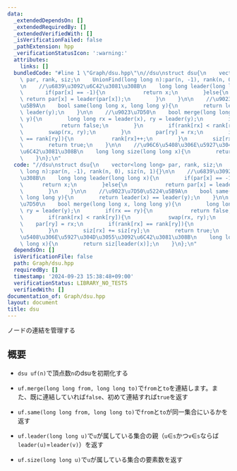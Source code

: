 ```yaml
---
data:
  _extendedDependsOn: []
  _extendedRequiredBy: []
  _extendedVerifiedWith: []
  _isVerificationFailed: false
  _pathExtension: hpp
  _verificationStatusIcon: ':warning:'
  attributes:
    links: []
  bundledCode: "#line 1 \"Graph/dsu.hpp\"\n//dsu\nstruct dsu{\n    vector<long long>\
    \ par, rank, siz;\n    UnionFind(long long n):par(n, -1), rank(n, 0), siz(n, 1){}\n\
    \n    //\u6839\u3092\u6C42\u3081\u308B\n    long long leader(long long x){\n \
    \       if(par[x] == -1){\n            return x;\n        }else{\n           \
    \ return par[x] = leader(par[x]);\n        }\n    }\n\n    //\u9023\u7D50\u5224\
    \u5B9A\n    bool same(long long x, long long y){\n        return leader(x) ==\
    \ leader(y);\n    }\n\n    //\u9023\u7D50\n    bool merge(long long x, long long\
    \ y){\n        long long rx = leader(x), ry = leader(y);\n        if(rx == ry){\n\
    \            return false;\n        }\n        if(rank[rx] < rank[ry]){\n    \
    \        swap(rx, ry);\n        }\n        par[ry] = rx;\n        if(rank[rx]\
    \ == rank[ry]){\n            rank[rx]++;\n        }\n        siz[rx] += siz[ry];\n\
    \        return true;\n    }\n\n    //\u96C6\u5408\u306E\u5927\u304D\u3055\u3092\
    \u6C42\u3081\u308B\n    long long size(long long x){\n        return siz[leader(x)];\n\
    \    }\n};\n"
  code: "//dsu\nstruct dsu{\n    vector<long long> par, rank, siz;\n    UnionFind(long\
    \ long n):par(n, -1), rank(n, 0), siz(n, 1){}\n\n    //\u6839\u3092\u6C42\u3081\
    \u308B\n    long long leader(long long x){\n        if(par[x] == -1){\n      \
    \      return x;\n        }else{\n            return par[x] = leader(par[x]);\n\
    \        }\n    }\n\n    //\u9023\u7D50\u5224\u5B9A\n    bool same(long long x,\
    \ long long y){\n        return leader(x) == leader(y);\n    }\n\n    //\u9023\
    \u7D50\n    bool merge(long long x, long long y){\n        long long rx = leader(x),\
    \ ry = leader(y);\n        if(rx == ry){\n            return false;\n        }\n\
    \        if(rank[rx] < rank[ry]){\n            swap(rx, ry);\n        }\n    \
    \    par[ry] = rx;\n        if(rank[rx] == rank[ry]){\n            rank[rx]++;\n\
    \        }\n        siz[rx] += siz[ry];\n        return true;\n    }\n\n    //\u96C6\
    \u5408\u306E\u5927\u304D\u3055\u3092\u6C42\u3081\u308B\n    long long size(long\
    \ long x){\n        return siz[leader(x)];\n    }\n};\n"
  dependsOn: []
  isVerificationFile: false
  path: Graph/dsu.hpp
  requiredBy: []
  timestamp: '2024-09-23 15:38:48+09:00'
  verificationStatus: LIBRARY_NO_TESTS
  verifiedWith: []
documentation_of: Graph/dsu.hpp
layout: document
title: dsu
---
```

ノードの連結を管理する

## 概要

* `dsu uf(n)`で頂点数`n`のdsuを初期化する

* `uf.merge(long long from, long long to)`で`from`と`to`を連結します。また、既に連結していれば`false`、初めて連結すれば`true`を返す

* `uf.same(long long from, long long to)`で`from`と`to`が同一集合にいるかを返す

* `uf.leader(long long u)`で`u`が属している集合の親（`u`∈`s`かつ`v`∈`s`ならば`leader(u)`=`leader(v)`）を返す

* `uf.size(long long u)`で`u`が属している集合の要素数を返す
